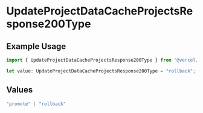 # UpdateProjectDataCacheProjectsResponse200Type

## Example Usage

```typescript
import { UpdateProjectDataCacheProjectsResponse200Type } from "@vercel/sdk/models/operations";

let value: UpdateProjectDataCacheProjectsResponse200Type = "rollback";
```

## Values

```typescript
"promote" | "rollback"
```